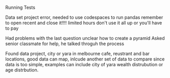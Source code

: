 Running Tests

Data set project error, needed to use codespaces to run pandas
remember to open recent and close it!!!! limited hours don't use it all up or you'll have to pay

Had problems with the last question unclear how to create a pyramid
Asked senior classmate for help, he talked throguh the process

Found data project, city or yara in melbourne cafe, reustrant and bar locations, good data can map, inlcude another set of data to compare since data is too simple, examples can include city of yara wealth distrubution or age distrbution.
